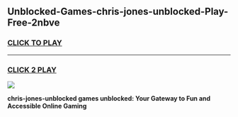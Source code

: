 
## Unblocked-Games-chris-jones-unblocked-Play-Free-2nbve
<h3>
<a href="https://premium76.site?title=chris-jones-unblocked&ref=23A">CLICK TO PLAY</a></h3>
<hr>

<h3>
<a href="https://premium76.site?title=chris-jones-unblocked&ref=23A">CLICK 2 PLAY</a>
  
</h3>

<a href="https://premium76.site?title=chris-jones-unblocked&ref=23A"><img src="https://clearcache.store/games.png"></a>


**chris-jones-unblocked games unblocked: Your Gateway to Fun and Accessible Online Gaming**

